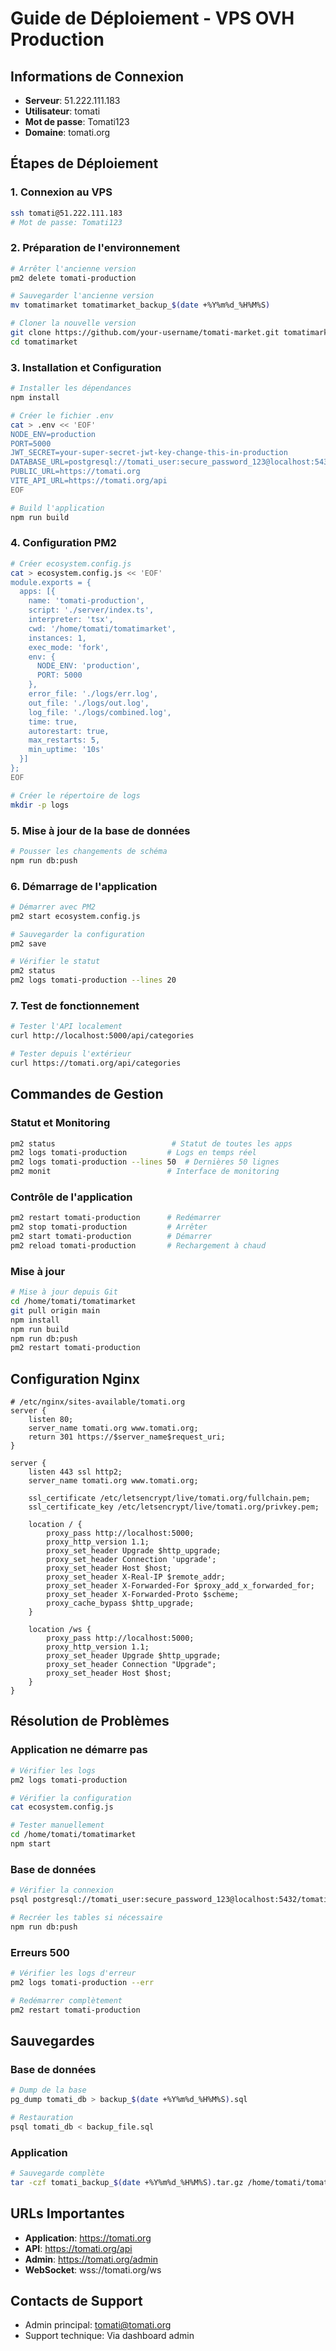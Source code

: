 # Guide de Déploiement - VPS OVH Production

## Informations de Connexion
- **Serveur**: 51.222.111.183
- **Utilisateur**: tomati
- **Mot de passe**: Tomati123
- **Domaine**: tomati.org

## Étapes de Déploiement

### 1. Connexion au VPS
```bash
ssh tomati@51.222.111.183
# Mot de passe: Tomati123
```

### 2. Préparation de l'environnement
```bash
# Arrêter l'ancienne version
pm2 delete tomati-production

# Sauvegarder l'ancienne version
mv tomatimarket tomatimarket_backup_$(date +%Y%m%d_%H%M%S)

# Cloner la nouvelle version
git clone https://github.com/your-username/tomati-market.git tomatimarket
cd tomatimarket
```

### 3. Installation et Configuration
```bash
# Installer les dépendances
npm install

# Créer le fichier .env
cat > .env << 'EOF'
NODE_ENV=production
PORT=5000
JWT_SECRET=your-super-secret-jwt-key-change-this-in-production
DATABASE_URL=postgresql://tomati_user:secure_password_123@localhost:5432/tomati_db
PUBLIC_URL=https://tomati.org
VITE_API_URL=https://tomati.org/api
EOF

# Build l'application
npm run build
```

### 4. Configuration PM2
```bash
# Créer ecosystem.config.js
cat > ecosystem.config.js << 'EOF'
module.exports = {
  apps: [{
    name: 'tomati-production',
    script: './server/index.ts',
    interpreter: 'tsx',
    cwd: '/home/tomati/tomatimarket',
    instances: 1,
    exec_mode: 'fork',
    env: {
      NODE_ENV: 'production',
      PORT: 5000
    },
    error_file: './logs/err.log',
    out_file: './logs/out.log',
    log_file: './logs/combined.log',
    time: true,
    autorestart: true,
    max_restarts: 5,
    min_uptime: '10s'
  }]
};
EOF

# Créer le répertoire de logs
mkdir -p logs
```

### 5. Mise à jour de la base de données
```bash
# Pousser les changements de schéma
npm run db:push
```

### 6. Démarrage de l'application
```bash
# Démarrer avec PM2
pm2 start ecosystem.config.js

# Sauvegarder la configuration
pm2 save

# Vérifier le statut
pm2 status
pm2 logs tomati-production --lines 20
```

### 7. Test de fonctionnement
```bash
# Tester l'API localement
curl http://localhost:5000/api/categories

# Tester depuis l'extérieur
curl https://tomati.org/api/categories
```

## Commandes de Gestion

### Statut et Monitoring
```bash
pm2 status                          # Statut de toutes les apps
pm2 logs tomati-production         # Logs en temps réel
pm2 logs tomati-production --lines 50  # Dernières 50 lignes
pm2 monit                          # Interface de monitoring
```

### Contrôle de l'application
```bash
pm2 restart tomati-production      # Redémarrer
pm2 stop tomati-production         # Arrêter
pm2 start tomati-production        # Démarrer
pm2 reload tomati-production       # Rechargement à chaud
```

### Mise à jour
```bash
# Mise à jour depuis Git
cd /home/tomati/tomatimarket
git pull origin main
npm install
npm run build
npm run db:push
pm2 restart tomati-production
```

## Configuration Nginx
```nginx
# /etc/nginx/sites-available/tomati.org
server {
    listen 80;
    server_name tomati.org www.tomati.org;
    return 301 https://$server_name$request_uri;
}

server {
    listen 443 ssl http2;
    server_name tomati.org www.tomati.org;

    ssl_certificate /etc/letsencrypt/live/tomati.org/fullchain.pem;
    ssl_certificate_key /etc/letsencrypt/live/tomati.org/privkey.pem;

    location / {
        proxy_pass http://localhost:5000;
        proxy_http_version 1.1;
        proxy_set_header Upgrade $http_upgrade;
        proxy_set_header Connection 'upgrade';
        proxy_set_header Host $host;
        proxy_set_header X-Real-IP $remote_addr;
        proxy_set_header X-Forwarded-For $proxy_add_x_forwarded_for;
        proxy_set_header X-Forwarded-Proto $scheme;
        proxy_cache_bypass $http_upgrade;
    }

    location /ws {
        proxy_pass http://localhost:5000;
        proxy_http_version 1.1;
        proxy_set_header Upgrade $http_upgrade;
        proxy_set_header Connection "Upgrade";
        proxy_set_header Host $host;
    }
}
```

## Résolution de Problèmes

### Application ne démarre pas
```bash
# Vérifier les logs
pm2 logs tomati-production

# Vérifier la configuration
cat ecosystem.config.js

# Tester manuellement
cd /home/tomati/tomatimarket
npm start
```

### Base de données
```bash
# Vérifier la connexion
psql postgresql://tomati_user:secure_password_123@localhost:5432/tomati_db

# Recréer les tables si nécessaire
npm run db:push
```

### Erreurs 500
```bash
# Vérifier les logs d'erreur
pm2 logs tomati-production --err

# Redémarrer complètement
pm2 restart tomati-production
```

## Sauvegardes

### Base de données
```bash
# Dump de la base
pg_dump tomati_db > backup_$(date +%Y%m%d_%H%M%S).sql

# Restauration
psql tomati_db < backup_file.sql
```

### Application
```bash
# Sauvegarde complète
tar -czf tomati_backup_$(date +%Y%m%d_%H%M%S).tar.gz /home/tomati/tomatimarket
```

## URLs Importantes
- **Application**: https://tomati.org
- **API**: https://tomati.org/api
- **Admin**: https://tomati.org/admin
- **WebSocket**: wss://tomati.org/ws

## Contacts de Support
- Admin principal: tomati@tomati.org
- Support technique: Via dashboard admin